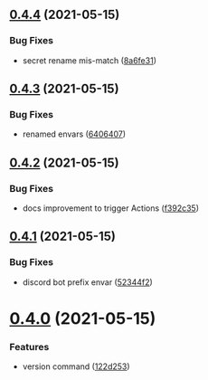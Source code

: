 ## [0.4.4](https://github.com/EddieHubCommunity/EddieBot/compare/v0.4.3...v0.4.4) (2021-05-15)


### Bug Fixes

* secret rename mis-match ([8a6fe31](https://github.com/EddieHubCommunity/EddieBot/commit/8a6fe3199de88b4aa381a43aea5fa65448555649))



## [0.4.3](https://github.com/EddieHubCommunity/EddieBot/compare/v0.4.2...v0.4.3) (2021-05-15)


### Bug Fixes

* renamed envars ([6406407](https://github.com/EddieHubCommunity/EddieBot/commit/6406407fb8bebc9eb0338bdc90b10f8e4ad6afe8))



## [0.4.2](https://github.com/EddieHubCommunity/EddieBot/compare/v0.4.1...v0.4.2) (2021-05-15)


### Bug Fixes

* docs improvement to trigger Actions ([f392c35](https://github.com/EddieHubCommunity/EddieBot/commit/f392c352b79d36aa1a285da53c5c189f93e152c0))



## [0.4.1](https://github.com/EddieHubCommunity/EddieBot/compare/v0.4.0...v0.4.1) (2021-05-15)


### Bug Fixes

* discord bot prefix envar ([52344f2](https://github.com/EddieHubCommunity/EddieBot/commit/52344f2a19501edb95f93f0026bee69ed65c2375))



# [0.4.0](https://github.com/EddieHubCommunity/EddieBot/compare/v0.3.4...v0.4.0) (2021-05-15)


### Features

* version command ([122d253](https://github.com/EddieHubCommunity/EddieBot/commit/122d25349aafbfa4b82d9567f2690a736996e728))




